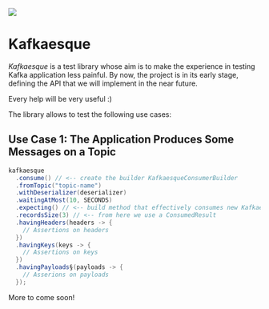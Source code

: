 ![](https://github.com/rcardin/kafkaesque/workflows/Kafkaesque/badge.svg)

# Kafkaesque
_Kafkaesque_ is a test library whose aim is to make the experience in testing Kafka application less 
painful. By now, the project is in its early stage, defining the API that we will implement in the near 
future.

Every help will be very useful :)

The library allows to test the following use cases:

## Use Case 1: The Application Produces Some Messages on a Topic
```java
kafkaesque
  .consume() // <-- create the builder KafkaesqueConsumerBuilder
  .fromTopic("topic-name")
  .withDeserializer(deserializer)
  .waitingAtMost(10, SECONDS)
  .expecting() // <-- build method that effectively consumes new KafkaesqueConsumer().poll()
  .recordsSize(3) // <-- from here we use a ConsumedResult
  .havingHeaders(headers -> {
    // Assertions on headers
  })
  .havingKeys(keys -> {
    // Assertions on keys
  })
  .havingPayloads§(payloads -> {
    // Asserions on payloads
  });
```

More to come soon!
